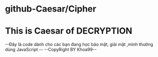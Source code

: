 # github-Caesar/Cipher
# This is Caesar of DECRYPTION 
--Đây là code dành cho các bạn đang học bảo mật, giải mật ,mình thường dùng JavaScript --
--CopyRight BY Khoa99--
